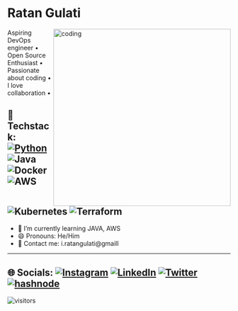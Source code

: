 #  Ratan Gulati


<img align="right" alt="coding" width="400" src="https://www.darwinrecruitment.no/wp-content/uploads/2022/03/About-us-Temp-to-Perm.gif">
Aspiring DevOps engineer • Open Source Enthusiast • Passionate about coding • I love collaboration • 


## 🚀 Techstack: [![Python](https://img.shields.io/badge/python-%233776AB.svg?&style=flat-square&logo=python&logoColor=white)]() ![Java](https://img.shields.io/badge/java-%23ED8B00.svg?style=flat&logo=java&logoColor=white) ![Docker](https://img.shields.io/badge/docker-%230db7ed.svg?style=flat&logo=docker&logoColor=white) ![AWS](https://img.shields.io/badge/AWS-%23FF9900.svg?flat&logo=amazon-aws&logoColor=white) ![Kubernetes](https://img.shields.io/badge/kubernetes-%23326ce5.svg?flat&logo=kubernetes&logoColor=white) ![Terraform](https://img.shields.io/badge/terraform-%235835CC.svg?flat&logo=terraform&logoColor=white)

 
- 🌱 I’m currently learning  JAVA, AWS
- 😄 Pronouns: He/Him 
- 📧 Contact me: i.ratangulati@gmaill

---

## 🌐 Socials: [![Instagram](https://img.shields.io/badge/Instagram-%23E4405F.svg?logo=Instagram&logoColor=white)](https://www.instagram.com/ratangulati.dev/) [![LinkedIn](https://img.shields.io/badge/LinkedIn-%230077B5.svg?logo=linkedin&logoColor=white)](https://www.linkedin.com/in/ratangulati/) [![Twitter](https://img.shields.io/badge/Twitter-%231DA1F2.svg?logo=Twitter&logoColor=white)](https://twitter.com/ratanstwt) [![hashnode](http://img.shields.io/badge/-Hashnode-2962ff?style=flat&logo=hashnode&logoColor=white)](https://ratangulati.hashnode.dev/)

<!--
<a href="https://twitter.com/ratanstwt" target="_blank" rel="noreferrer"><img
src="https://img.shields.io/twitter/follow/ratanstwt?logo=twitter&style=for-the-badge&color=0891b2&labelColor=1c1917"
 /></a>
 <a href="https://github.com/Ratangulati?tab=overview&from=2023-02-01&to=2023-02-02" target="_blank" rel="noreferrer"><img
src="https://img.shields.io/github/followers/Ratangulati?logo=github&style=for-the-badge&color=0891b2&labelColor=1c1917" /></a> 
-->
 
![visitors](https://visitor-badge.laobi.icu/badge?page_id=Ratangulati)

<!-- 
<details> 

<summary><h2>My GitHub Stats</h2></summary>

<div align = "center">

<h2>My GitHub Stats<img src="https://github.githubassets.com/images/spinners/octocat-spinner-64.gif"/></h2>

</div>


<div align="center">
<table>
<tr>
<td width="45%">
<a href="https://github.com/Ratangulati?tab=overview&from=2023-02-01&to=2023-02-02"><img src="https://github-readme-stats.vercel.app/api?username=Ratangulati&show_icons=true&hide=&count_private=true&title_color=0891b2&text_color=ffffff&icon_color=0891b2&bg_color=1c1917&hide_border=true&show_icons=true" alt="Ratangulati's GitHub stats" /></a> 

</td>
<td width="45%">
 <a href="https://github.com/Ratangulati?tab=overview&from=2023-02-01&to=2023-02-02"><img src="https://github-readme-streak-stats.herokuapp.com/?user=Ratangulati&stroke=ffffff&background=1c1917&ring=0891b2&fire=0891b2&currStreakNum=ffffff&currStreakLabel=0891b2&sideNums=ffffff&sideLabels=ffffff&dates=ffffff&hide_border=true" /></a>
 
</table>


</div>
</td>
</tr>

[![Ratan's github activity graph](https://github-readme-activity-graph.vercel.app/graph?username=Ratangulati)](https://github.com/ashutosh00710/github-readme-activity-graph)

</details>

-->
